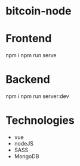 # bitcoin-node

# Frontend
npm i
npm run serve

# Backend
npm i
npm run server:dev

# Technologies
- vue
- nodeJS
- SASS
- MongoDB
